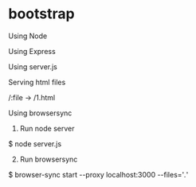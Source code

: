 # bootstrap

Using Node

Using Express

Using server.js

Serving html files 

/:file -> /1.html




Using browsersync




1. Run node server

$ node server.js





2. Run browsersync

$ browser-sync start --proxy localhost:3000 --files='*.*'
